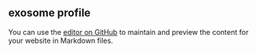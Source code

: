 ## exosome profile

You can use the [editor on GitHub](https://github.com/xinli-git/metabolomics_supp/edit/master/index.md) to maintain and preview the content for your website in Markdown files.


